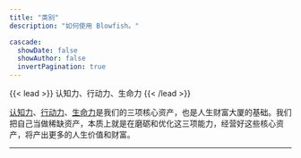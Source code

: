 ```yaml
---
title: "类别"
description: "如何使用 Blowfish。"

cascade:
  showDate: false
  showAuthor: false
  invertPagination: true
---
```


{{< lead >}}
认知力、行动力、生命力
{{< /lead >}}

[认知力](#)、[行动力](#)、[生命力](#)是我们的三项核心资产，也是人生财富大厦的基础。我们把自己当做稀缺资产，本质上就是在磨砺和优化这三项能力，经营好这些核心资产，将产出更多的人生价值和财富。


---
